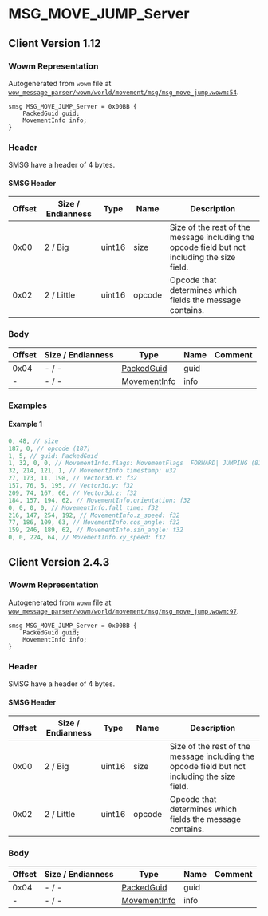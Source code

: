 # MSG_MOVE_JUMP_Server

## Client Version 1.12

### Wowm Representation

Autogenerated from `wowm` file at [`wow_message_parser/wowm/world/movement/msg/msg_move_jump.wowm:54`](https://github.com/gtker/wow_messages/tree/main/wow_message_parser/wowm/world/movement/msg/msg_move_jump.wowm#L54).
```rust,ignore
smsg MSG_MOVE_JUMP_Server = 0x00BB {
    PackedGuid guid;
    MovementInfo info;
}
```
### Header

SMSG have a header of 4 bytes.

#### SMSG Header

| Offset | Size / Endianness | Type   | Name   | Description |
| ------ | ----------------- | ------ | ------ | ----------- |
| 0x00   | 2 / Big           | uint16 | size   | Size of the rest of the message including the opcode field but not including the size field.|
| 0x02   | 2 / Little        | uint16 | opcode | Opcode that determines which fields the message contains.|

### Body

| Offset | Size / Endianness | Type | Name | Comment |
| ------ | ----------------- | ---- | ---- | ------- |
| 0x04 | - / - | [PackedGuid](../types/packed-guid.md) | guid |  |
| - | - / - | [MovementInfo](movementinfo.md) | info |  |

### Examples

#### Example 1

```c
0, 48, // size
187, 0, // opcode (187)
1, 5, // guid: PackedGuid
1, 32, 0, 0, // MovementInfo.flags: MovementFlags  FORWARD| JUMPING (8193)
32, 214, 121, 1, // MovementInfo.timestamp: u32
27, 173, 11, 198, // Vector3d.x: f32
157, 76, 5, 195, // Vector3d.y: f32
209, 74, 167, 66, // Vector3d.z: f32
184, 157, 194, 62, // MovementInfo.orientation: f32
0, 0, 0, 0, // MovementInfo.fall_time: f32
216, 147, 254, 192, // MovementInfo.z_speed: f32
77, 186, 109, 63, // MovementInfo.cos_angle: f32
159, 246, 189, 62, // MovementInfo.sin_angle: f32
0, 0, 224, 64, // MovementInfo.xy_speed: f32
```
## Client Version 2.4.3

### Wowm Representation

Autogenerated from `wowm` file at [`wow_message_parser/wowm/world/movement/msg/msg_move_jump.wowm:97`](https://github.com/gtker/wow_messages/tree/main/wow_message_parser/wowm/world/movement/msg/msg_move_jump.wowm#L97).
```rust,ignore
smsg MSG_MOVE_JUMP_Server = 0x00BB {
    PackedGuid guid;
    MovementInfo info;
}
```
### Header

SMSG have a header of 4 bytes.

#### SMSG Header

| Offset | Size / Endianness | Type   | Name   | Description |
| ------ | ----------------- | ------ | ------ | ----------- |
| 0x00   | 2 / Big           | uint16 | size   | Size of the rest of the message including the opcode field but not including the size field.|
| 0x02   | 2 / Little        | uint16 | opcode | Opcode that determines which fields the message contains.|

### Body

| Offset | Size / Endianness | Type | Name | Comment |
| ------ | ----------------- | ---- | ---- | ------- |
| 0x04 | - / - | [PackedGuid](../types/packed-guid.md) | guid |  |
| - | - / - | [MovementInfo](movementinfo.md) | info |  |

